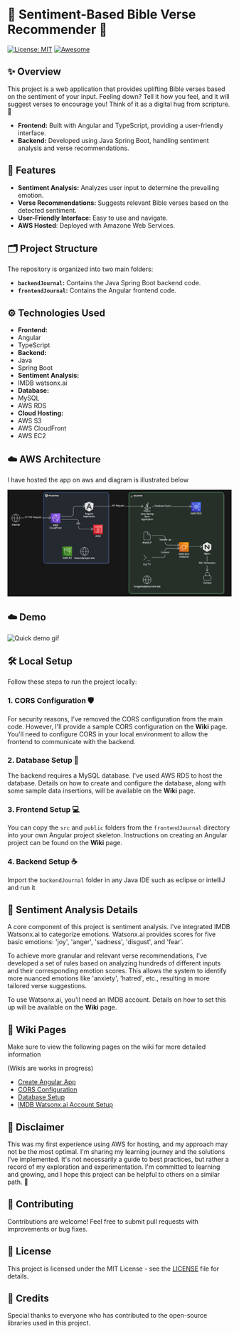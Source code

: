 # 📖 Sentiment-Based Bible Verse Recommender 🙏

[![License: MIT](https://img.shields.io/badge/License-MIT-yellow.svg)](https://opensource.org/licenses/MIT)
[![Awesome](https://cdn.rawgit.com/sindresorhus/awesome/d7305f38d29fed78fa85652e3a63e154dd8e8829/media/badge.svg)](https://github.com/sindresorhus/awesome)

## ✨ Overview

This project is a web application that provides uplifting Bible verses based on the sentiment of your input. Feeling down? Tell it how you feel, and it will suggest verses to encourage you! Think of it as a digital hug from scripture. 🤗

* **Frontend:** Built with Angular and TypeScript, providing a user-friendly interface.
* **Backend:** Developed using Java Spring Boot, handling sentiment analysis and verse recommendations.

## 🚀 Features

* **Sentiment Analysis:** Analyzes user input to determine the prevailing emotion.
* **Verse Recommendations:** Suggests relevant Bible verses based on the detected sentiment.
* **User-Friendly Interface:** Easy to use and navigate.
* **AWS Hosted**: Deployed with Amazone Web Services.

## 🗂️ Project Structure

The repository is organized into two main folders:

* **`backendJournal`:** Contains the Java Spring Boot backend code.
* **`frontendJournal`:** Contains the Angular frontend code.

## ⚙️ Technologies Used

* **Frontend:**
* Angular
* TypeScript
* **Backend:**
* Java
* Spring Boot
* **Sentiment Analysis:**
* IMDB watsonx.ai
* **Database:**
* MySQL
* AWS RDS
* **Cloud Hosting:**
* AWS S3
* AWS CloudFront
* AWS EC2

## ☁️ AWS Architecture

I have hosted the app on aws and diagram is illustrated below

![AWS Architecture Diagram](https://github.com/HongVoDev/Java-Angular_the-word-project/blob/925e0c65a5732c4085f3153d7c2b2d35876633d3/thewordproject.PNG)

## ☁️ Demo

![Quick demo gif](https://github.com/HongVoDev/Java-Angular_the-word-project/blob/401e670d22eae16682196232803087a30fdf7454/demo.gif)

## 🛠️ Local Setup

Follow these steps to run the project locally:

### 1. CORS Configuration 🛡️

For security reasons, I've removed the CORS configuration from the main code. However, I'll provide a sample CORS configuration on the **Wiki** page. You'll need to configure CORS in your local environment to allow the frontend to communicate with the backend.

### 2. Database Setup 💾

The backend requires a MySQL database. I've used AWS RDS to host the database. Details on how to create and configure the database, along with some sample data insertions, will be available on the **Wiki** page.

### 3. Frontend Setup 💻

You can copy the `src` and `public` folders from the `frontendJournal` directory into your own Angular project skeleton. Instructions on creating an Angular project can be found on the **Wiki** page.

### 4. Backend Setup ☕

Import the `backendJournal` folder in any Java IDE such as eclipse or intelliJ and run it

## 🤔 Sentiment Analysis Details

A core component of this project is sentiment analysis. I've integrated IMDB Watsonx.ai to categorize emotions. Watsonx.ai provides scores for five basic emotions: 'joy', 'anger', 'sadness', 'disgust', and 'fear'.

To achieve more granular and relevant verse recommendations, I've developed a set of rules based on analyzing hundreds of different inputs and their corresponding emotion scores. This allows the system to identify more nuanced emotions like 'anxiety', 'hatred', etc., resulting in more tailored verse suggestions.

To use Watsonx.ai, you'll need an IMDB account. Details on how to set this up will be available on the **Wiki** page.

## 📝 Wiki Pages

Make sure to view the following pages on the wiki for more detailed information

(Wikis are works in progress)

* [Create Angular App](url_to_create_angular_app_wiki)
* [CORS Configuration](url_to_cors_configuration_wiki)
* [Database Setup](url_to_database_setup_wiki)
* [IMDB Watsonx.ai Account Setup](https://github.com/HongVoDev/Java-Angular_the-word-project/wiki/IMDB-Watsonx.ai-Integration-Setup)

## 🚧 Disclaimer

This was my first experience using AWS for hosting, and my approach may not be the most optimal. I'm sharing my learning journey and the solutions I've implemented. It's not necessarily a guide to best practices, but rather a record of my exploration and experimentation. I'm committed to learning and growing, and I hope this project can be helpful to others on a similar path. 🌱

## 🤝 Contributing

Contributions are welcome! Feel free to submit pull requests with improvements or bug fixes.

## 📃 License

This project is licensed under the MIT License - see the [LICENSE](LICENSE) file for details.

## 🙏 Credits

Special thanks to everyone who has contributed to the open-source libraries used in this project.
